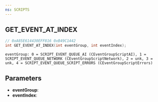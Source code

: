 ```yaml
---
ns: SCRIPTS
---
```

## GET_EVENT_AT_INDEX

```c
// 0xA85E614430EFF816 0xB49C1442
int GET_EVENT_AT_INDEX(int eventGroup, int eventIndex);
```

```
eventGroup: 0 = SCRIPT_EVENT_QUEUE_AI (CEventGroupScriptAI), 1 = SCRIPT_EVENT_QUEUE_NETWORK (CEventGroupScriptNetwork), 2 = unk, 3 = unk, 4 = SCRIPT_EVENT_QUEUE_SCRIPT_ERRORS (CEventGroupScriptErrors)
```

## Parameters
* **eventGroup**:
* **eventIndex**:
